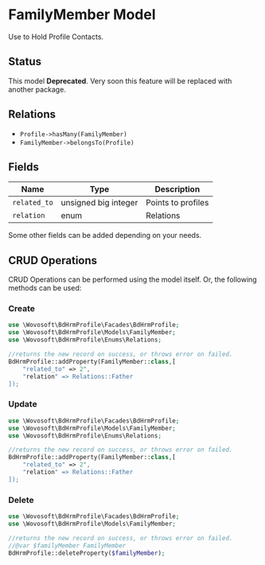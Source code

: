 # FamilyMember Model

Use to Hold Profile Contacts.

## Status

This model **Deprecated**. Very soon this feature will be replaced with another package.

## Relations

- `Profile->hasMany(FamilyMember)`
- `FamilyMember->belongsTo(Profile)`

## Fields

| Name         | Type                 | Description        |
|--------------|----------------------|--------------------|
| `related_to` | unsigned big integer | Points to profiles |
| `relation`   | enum                 | Relations          |

Some other fields can be added depending on your needs.

## CRUD Operations

CRUD Operations can be performed using the model itself. Or, the following methods can be used:

### Create

```php
use \Wovosoft\BdHrmProfile\Facades\BdHrmProfile;
use \Wovosoft\BdHrmProfile\Models\FamilyMember;
use \Wovosoft\BdHrmProfile\Enums\Relations;

//returns the new record on success, or throws error on failed.
BdHrmProfile::addProperty(FamilyMember::class,[
    "related_to" => 2",
    "relation" => Relations::Father
]);
```

### Update

```php
use \Wovosoft\BdHrmProfile\Facades\BdHrmProfile;
use \Wovosoft\BdHrmProfile\Models\FamilyMember;
use \Wovosoft\BdHrmProfile\Enums\Relations;

//returns the new record on success, or throws error on failed.
BdHrmProfile::addProperty(FamilyMember::class,[
    "related_to" => 2",
    "relation" => Relations::Father
]);
```

### Delete

```php
use \Wovosoft\BdHrmProfile\Facades\BdHrmProfile;
use \Wovosoft\BdHrmProfile\Models\FamilyMember;

//returns the new record on success, or throws error on failed.
//@var $familyMember FamilyMember
BdHrmProfile::deleteProperty($familyMember);
```
